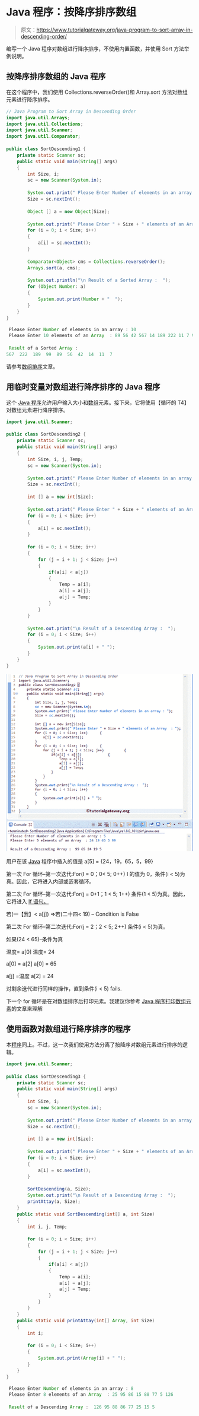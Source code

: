 # Java 程序：按降序排序数组

> 原文：<https://www.tutorialgateway.org/java-program-to-sort-array-in-descending-order/>

编写一个 Java 程序对数组进行降序排序，不使用内置函数，并使用 Sort 方法举例说明。

## 按降序排序数组的 Java 程序

在这个程序中，我们使用 Collections.reverseOrder()和 Array.sort 方法对数组元素进行降序排序。

```java
// Java Program to Sort Array in Descending Order
import java.util.Arrays;
import java.util.Collections;
import java.util.Scanner;
import java.util.Comparator;

public class SortDescending1 {
	private static Scanner sc;
	public static void main(String[] args) 
	{
		int Size, i;
		sc = new Scanner(System.in);

		System.out.print(" Please Enter Number of elements in an array : ");
		Size = sc.nextInt();	

		Object [] a = new Object[Size];

		System.out.print(" Please Enter " + Size + " elements of an Array  : ");
		for (i = 0; i < Size; i++)
		{
			a[i] = sc.nextInt();
		}

		Comparator<Object> cms = Collections.reverseOrder();
		Arrays.sort(a, cms);

		System.out.println("\n Result of a Sorted Array :  ");
		for (Object Number: a)
		{
			System.out.print(Number + "  ");
		}
	}
}
```

```java
 Please Enter Number of elements in an array : 10
 Please Enter 10 elements of an Array  : 89 56 42 567 14 189 222 11 7 99

 Result of a Sorted Array :  
567  222  189  99  89  56  42  14  11  7 
```

请参考[数组排序](https://www.tutorialgateway.org/java-array-sort/)文章。

## 用临时变量对数组进行降序排序的 Java 程序

这个 [Java 程序](https://www.tutorialgateway.org/learn-java-programs/)允许用户输入大小和[数组](https://www.tutorialgateway.org/java-array/)元素。接下来，它将使用【循环的 T4】对数组元素进行降序排序。

```java
import java.util.Scanner;

public class SortDescending2 {
	private static Scanner sc;
	public static void main(String[] args) 
	{
		int Size, i, j, Temp;
		sc = new Scanner(System.in);

		System.out.print(" Please Enter Number of elements in an array : ");
		Size = sc.nextInt();	

		int [] a = new int[Size];

		System.out.print(" Please Enter " + Size + " elements of an Array  : ");
		for (i = 0; i < Size; i++)
		{
			a[i] = sc.nextInt();
		}

		for (i = 0; i < Size; i++)
		{
			for (j = i + 1; j < Size; j++)
			{
				if(a[i] < a[j])
				{
					Temp = a[i];
					a[i] = a[j];
					a[j] = Temp;
				}		
			}
		}

		System.out.print("\n Result of a Descending Array :  ");
		for (i = 0; i < Size; i++)
		{
			System.out.print(a[i] + " ");
		}
	}
}
```

![Java Program to Sort Array in Descending Order 2](img/46d3528bfac34afe006328cf3a25f99a.png)

用户在该 [Java](https://www.tutorialgateway.org/java-tutorial/) 程序中插入的值是 a[5] = {24，19，65，5，99}

第一次 For 循环–第一次迭代:For(I = 0；0< 5; 0++)
I 的值为 0，条件(i < 5)为真。因此，它将进入内部或嵌套循环。

第二次 For 循环–第一次迭代:For(j = 0+1；1 < 5; 1++)
条件(1 < 5)为真。因此，它将进入 [If 语句。](https://www.tutorialgateway.org/java-if-statement/)

若(一【我】< a[j]) =>若(二十四< 19) – Condition is False

第二次 For 循环–第二次迭代:For(j = 2；2 < 5; 2++)
条件(i < 5)为真。

如果(24 < 65)–条件为真

温度= a[0]
温度= 24

a[0] = a[2]
a[0] = 65

a[j] =温度
a[2] = 24

对剩余迭代进行同样的操作，直到条件(i < 5) fails.

下一个 for 循环是在对数组排序后打印元素。我建议你参考 [Java 程序打印数组元素](https://www.tutorialgateway.org/java-program-to-print-array-elements/)的文章来理解

## 使用函数对数组进行降序排序的程序

本[程序](https://www.tutorialgateway.org/learn-java-programs/)同上。不过，这一次我们使用方法分离了按降序对数组元素进行排序的逻辑。

```java
import java.util.Scanner;

public class SortDescending3 {
	private static Scanner sc;
	public static void main(String[] args) 
	{
		int Size, i;
		sc = new Scanner(System.in);

		System.out.print(" Please Enter Number of elements in an array : ");
		Size = sc.nextInt();	

		int [] a = new int[Size];

		System.out.print(" Please Enter " + Size + " elements of an Array  : ");
		for (i = 0; i < Size; i++)
		{
			a[i] = sc.nextInt();
		}

		SortDescending(a, Size);
		System.out.print("\n Result of a Descending Array :  ");
		printAttay(a, Size);
	}
	public static void SortDescending(int[] a, int Size)
	{
		int i, j, Temp;

		for (i = 0; i < Size; i++)
		{
			for (j = i + 1; j < Size; j++)
			{
				if(a[i] < a[j])
				{
					Temp = a[i];
					a[i] = a[j];
					a[j] = Temp;
				}			
			}
		}	
	}
	public static void printAttay(int[] Array, int Size)
	{
		int i;

		for (i = 0; i < Size; i++)
		{
			System.out.print(Array[i] + " ");
		}
	}
}
```

```java
 Please Enter Number of elements in an array : 8
 Please Enter 8 elements of an Array  : 25 95 86 15 88 77 5 126

 Result of a Descending Array :  126 95 88 86 77 25 15 5 
```